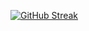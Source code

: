 [![GitHub Streak](https://streak-stats.demolab.com?user=Storm-07&theme=transparent&hide_border=true)](https://git.io/streak-stats)
